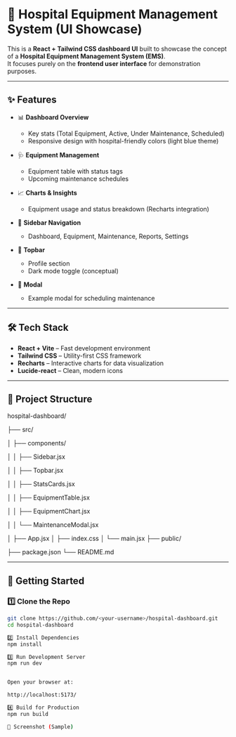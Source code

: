 # 🏥 Hospital Equipment Management System (UI Showcase)

This is a **React + Tailwind CSS dashboard UI** built to showcase the concept of a **Hospital Equipment Management System (EMS)**.  
It focuses purely on the **frontend user interface** for demonstration purposes.

---

## ✨ Features

- 📊 **Dashboard Overview**
  - Key stats (Total Equipment, Active, Under Maintenance, Scheduled)
  - Responsive design with hospital-friendly colors (light blue theme)

- 🩺 **Equipment Management**
  - Equipment table with status tags
  - Upcoming maintenance schedules

- 📈 **Charts & Insights**
  - Equipment usage and status breakdown (Recharts integration)

- 🧭 **Sidebar Navigation**
  - Dashboard, Equipment, Maintenance, Reports, Settings

- 🌙 **Topbar**
  - Profile section
  - Dark mode toggle (conceptual)

- 📌 **Modal**
  - Example modal for scheduling maintenance

---

## 🛠️ Tech Stack

- **React + Vite** – Fast development environment
- **Tailwind CSS** – Utility-first CSS framework
- **Recharts** – Interactive charts for data visualization
- **Lucide-react** – Clean, modern icons

---

## 📂 Project Structure


hospital-dashboard/

├── src/

│ ├── components/

│ │ ├── Sidebar.jsx

│ │ ├── Topbar.jsx

│ │ ├── StatsCards.jsx

│ │ ├── EquipmentTable.jsx

│ │ ├── EquipmentChart.jsx

│ │ └── MaintenanceModal.jsx

│ ├── App.jsx
│ ├── index.css
│ └── main.jsx
├── public/

├── package.json
└── README.md


---

## 🚀 Getting Started

### 1️⃣ Clone the Repo
```bash
git clone https://github.com/<your-username>/hospital-dashboard.git
cd hospital-dashboard

2️⃣ Install Dependencies
npm install

3️⃣ Run Development Server
npm run dev


Open your browser at:

http://localhost:5173/

4️⃣ Build for Production
npm run build

📸 Screenshot (Sample)

